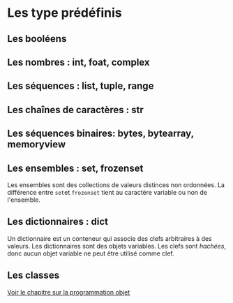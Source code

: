 # Les type prédéfinis

## Les booléens

## Les nombres : int, foat, complex

## Les séquences : list, tuple, range

## Les chaînes de caractères : str

## Les séquences binaires: bytes, bytearray, memoryview

## Les ensembles : set, frozenset

Les ensembles sont des collections de valeurs distinces non ordonnées.
La différence entre `set`et `frozenset` tient au caractère variable ou non de l'ensemble.

## Les dictionnaires : dict

Un dictionnaire est un conteneur qui associe des clefs arbitraires à des valeurs. Les dictionnaires sont des objets variables.
Les clefs sont _hachées_, donc aucun objet variable ne peut être utilisé comme clef. 

## Les classes

[Voir le chapitre sur la programmation objet](Programmation%20Orientée%20Objet/README.md)